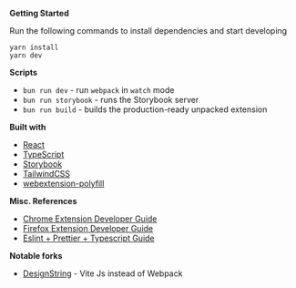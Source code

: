 **Getting Started**

Run the following commands to install dependencies and start developing

```
yarn install
yarn dev
```

**Scripts**

-   `bun run dev` - run `webpack` in `watch` mode
-   `bun run storybook` - runs the Storybook server
-   `bun run build` - builds the production-ready unpacked extension

**Built with**

-   [React](https://reactjs.org)
-   [TypeScript](https://www.typescriptlang.org/)
-   [Storybook](https://storybook.js.org/)
-   [TailwindCSS](https://tailwindcss.com/)
-   [webextension-polyfill](https://github.com/mozilla/webextension-polyfill)

**Misc. References**

-   [Chrome Extension Developer Guide](https://developer.chrome.com/extensions/devguide)
-   [Firefox Extension Developer Guide](https://developer.mozilla.org/en-US/docs/Mozilla/Add-ons/WebExtensions/Your_first_WebExtension)
-   [Eslint + Prettier + Typescript Guide](https://dev.to/robertcoopercode/using-eslint-and-prettier-in-a-typescript-project-53jb)

**Notable forks**


-   [DesignString](https://github.com/DesignString/react-typescript-web-extension-starter) - Vite Js instead of Webpack
